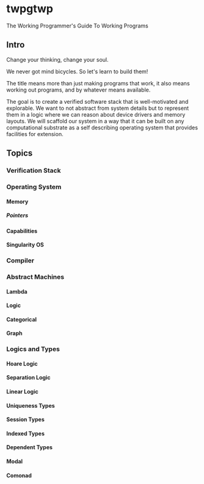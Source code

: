 # twpgtwp

The Working Programmer's Guide To Working Programs

## Intro

Change your thinking, change your soul.

We never got mind bicycles. So let's learn to build them!

The title means more than just making programs that work, it also means working out programs, and by whatever means available.

The goal is to create a verified software stack that is well-motivated and explorable. We want to not abstract from system details but to represent them in a logic where we can reason about device drivers and memory layouts. We will scaffold our system in a way that it can be built on any computational substrate as a self describing operating system that provides facilities for extension.

## Topics

### Verification Stack

### Operating System

#### Memory
##### Pointers
#### Capabilities
#### Singularity OS

### Compiler

### Abstract Machines

#### Lambda
#### Logic
#### Categorical
#### Graph

### Logics and Types

#### Hoare Logic
#### Separation Logic
#### Linear Logic
#### Uniqueness Types
#### Session Types
#### Indexed Types
#### Dependent Types
#### Modal
#### Comonad
